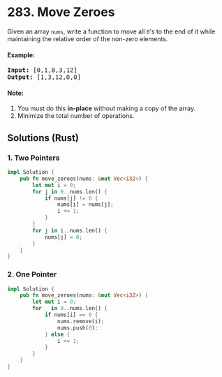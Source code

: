 # 283. Move Zeroes
Given an array <code>nums</code>, write a function to move all <code>0</code>'s to the end of it while maintaining the relative order of the non-zero elements.

#### Example:
<pre>
<strong>Input:</strong> [0,1,0,3,12]
<strong>Output:</strong> [1,3,12,0,0]
</pre>

#### Note:
1. You must do this **in-place** without making a copy of the array.
2. Minimize the total number of operations.

## Solutions (Rust)

### 1. Two Pointers
```Rust
impl Solution {
    pub fn move_zeroes(nums: &mut Vec<i32>) {
        let mut i = 0;
        for j in 0..nums.len() {
            if nums[j] != 0 {
                nums[i] = nums[j];
                i += 1;
            }
        }
        for j in i..nums.len() {
            nums[j] = 0;
        }
    }
}
```

### 2. One Pointer
```Rust
impl Solution {
    pub fn move_zeroes(nums: &mut Vec<i32>) {
        let mut i = 0;
        for _ in 0..nums.len() {
            if nums[i] == 0 {
                nums.remove(i);
                nums.push(0);
            } else {
                i += 1;
            }
        }
    }
}
```
